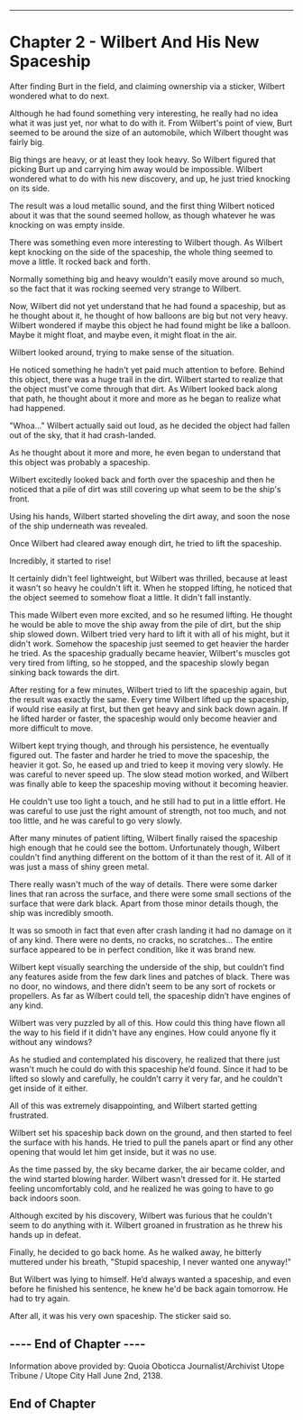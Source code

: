 ------------------------------------------------------------------


Chapter 2 - Wilbert And His New Spaceship
===============================================

After finding Burt in the field, and claiming ownership via a sticker,
Wilbert wondered what to do next.

Although he had found something very interesting, he really had no
idea what it was just yet, nor what to do with it. From Wilbert's
point of view, Burt seemed to be around the size of an automobile,
which Wilbert thought was fairly big.

Big things are heavy, or at least they look heavy. So Wilbert figured
that picking Burt up and carrying him away would be impossible.
Wilbert wondered what to do with his new discovery, and up, he just
tried knocking on its side.

The result was a loud metallic sound, and the first thing Wilbert
noticed about it was that the sound seemed hollow, as though whatever
he was knocking on was empty inside.

There was something even more interesting to Wilbert though. As
Wilbert kept knocking on the side of the spaceship, the whole thing
seemed to move a little. It rocked back and forth.

Normally something big and heavy wouldn't easily move around so much,
so the fact that it was rocking seemed very strange to Wilbert.

Now, Wilbert did not yet understand that he had found a spaceship, but
as he thought about it, he thought of how balloons are big but not
very heavy. Wilbert wondered if maybe this object he had found might
be like a balloon. Maybe it might float, and maybe even, it might
float in the air.

Wilbert looked around, trying to make sense of the situation.

He noticed something he hadn't yet paid much attention to before.
Behind this object, there was a huge trail in the dirt. Wilbert
started to realize that the object must've come through that dirt. As
Wilbert looked back along that path, he thought about it more and more
as he began to realize what had happened.

"Whoa..." Wilbert actually said out loud, as he decided the object had
fallen out of the sky, that it had crash-landed.

As he thought about it more and more, he even began to understand that
this object was probably a spaceship.

Wilbert excitedly looked back and forth over the spaceship and then he
noticed that a pile of dirt was still covering up what seem to be the
ship's front.

Using his hands, Wilbert started shoveling the dirt away, and soon the
nose of the ship underneath was revealed.

Once Wilbert had cleared away enough dirt, he tried to lift the spaceship.

Incredibly, it started to rise!

It certainly didn't feel lightweight, but Wilbert was thrilled,
because at least it wasn't so heavy he couldn't lift it. When he
stopped lifting, he noticed that the object seemed to somehow float a
little. It didn't fall instantly.

This made Wilbert even more excited, and so he resumed lifting. He
thought he would be able to move the ship away from the pile of dirt,
but the ship ship slowed down. Wilbert tried very hard to lift it with
all of his might, but it didn't work. Somehow the spaceship just
seemed to get heavier the harder he tried. As the spaceship gradually
became heavier, Wilbert's muscles got very tired from lifting, so he
stopped, and the spaceship slowly began sinking back towards the dirt.

After resting for a few minutes, Wilbert tried to lift the spaceship
again, but the result was exactly the same. Every time Wilbert lifted
up the spaceship, if would rise easily at first, but then get heavy
and sink back down again. If he lifted harder or faster, the spaceship
would only become heavier and more difficult to move.

Wilbert kept trying though, and through his persistence, he eventually
figured out. The faster and harder he tried to move the spaceship, the
heavier it got. So, he eased up and tried to keep it moving very
slowly. He was careful to never speed up. The slow stead motion
worked, and Wilbert was finally able to keep the spaceship moving
without it becoming heavier.

He couldn't use too light a touch, and he still had to put in a little
effort. He was careful to use just the right amount of strength, not
too much, and not too little, and he was careful to go very slowly.

After many minutes of patient lifting, Wilbert finally raised the
spaceship high enough that he could see the bottom. Unfortunately
though, Wilbert couldn't find anything different on the bottom of it
than the rest of it. All of it was just a mass of shiny green metal.

There really wasn't much of the way of details. There were some darker
lines that ran across the surface, and there were some small sections
of the surface that were dark black. Apart from those minor details
though, the ship was incredibly smooth.

It was so smooth in fact that even after crash landing it had no
damage on it of any kind. There were no dents, no cracks, no
scratches... The entire surface appeared to be in perfect condition,
like it was brand new.

Wilbert kept visually searching the underside of the ship, but
couldn’t find any features aside from the few dark lines and patches
of black. There was no door, no windows, and there didn’t seem to be
any sort of rockets or propellers. As far as Wilbert could tell, the
spaceship didn’t have engines of any kind.

Wilbert was very puzzled by all of this. How could this thing have
flown all the way to his field if it didn't have any engines. How
could anyone fly it without any windows?

As he studied and contemplated his discovery, he realized that there
just wasn't much he could do with this spaceship he’d found. Since it
had to be lifted so slowly and carefully, he couldn’t carry it very
far, and he couldn't get inside of it either.

All of this was extremely disappointing, and Wilbert started getting frustrated.

Wilbert set his spaceship back down on the ground, and then started to
feel the surface with his hands. He tried to pull the panels apart or
find any other opening that would let him get inside, but it was no
use.

As the time passed by, the sky became darker, the air became colder,
and the wind started blowing harder. Wilbert wasn't dressed for it. He
started feeling uncomfortably cold, and he realized he was going to
have to go back indoors soon.

Although excited by his discovery, Wilbert was furious that he
couldn't seem to do anything with it. Wilbert groaned in frustration
as he threw his hands up in defeat.

Finally, he decided to go back home. As he walked away, he bitterly
muttered under his breath, "Stupid spaceship, I never wanted one
anyway!"

But Wilbert was lying to himself. He’d always wanted a spaceship, and
even before he finished his sentence, he knew he'd be back again
tomorrow. He had to try again.

After all, it was his very own spaceship. The sticker said so.

---- End of Chapter ----
------------------------









Information above provided by:
Quoia Oboticca
Journalist/Archivist
Utope Tribune / Utope City Hall
June 2nd, 2138.

End of Chapter
----------------